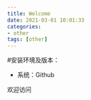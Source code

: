 ```yaml
---
title: Welcome
date: 2021-03-01 10:01:33
categories: 
- other
tags: [other]
---
```


<meta name="referrer" content="no-referrer" />


#安装环境及版本：
- 系统：Github



欢迎访问
